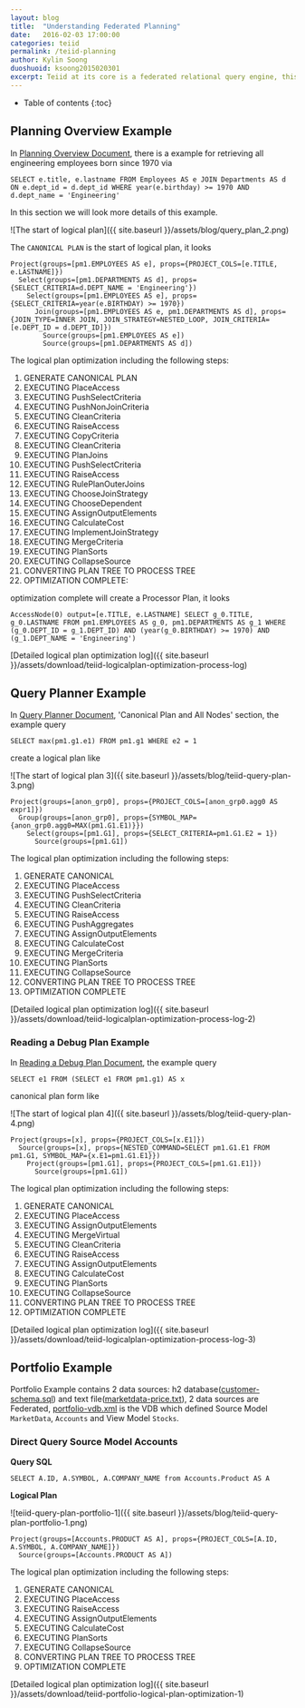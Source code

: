 ```yaml
---
layout: blog
title:  "Understanding Federated Planning"
date:   2016-02-03 17:00:00
categories: teiid
permalink: /teiid-planning
author: Kylin Soong
duoshuoid: ksoong2015020301
excerpt: Teiid at its core is a federated relational query engine, this article contain examples and supplement of [Teiid Federated Planning Document](https://teiid.gitbooks.io/documents/content/reference/Federated_Planning.html).
---
```


* Table of contents
{:toc}

## Planning Overview Example

In [Planning Overview Document](https://teiid.gitbooks.io/documents/content/reference/Planning_Overview.html), there is a example for retrieving all engineering employees born since 1970 via

~~~
SELECT e.title, e.lastname FROM Employees AS e JOIN Departments AS d ON e.dept_id = d.dept_id WHERE year(e.birthday) >= 1970 AND d.dept_name = 'Engineering'
~~~

In this section we will look more details of this example.

![The start of logical plan]({{ site.baseurl }}/assets/blog/query_plan_2.png)

The `CANONICAL PLAN` is the start of logical plan, it looks

~~~
Project(groups=[pm1.EMPLOYEES AS e], props={PROJECT_COLS=[e.TITLE, e.LASTNAME]})
  Select(groups=[pm1.DEPARTMENTS AS d], props={SELECT_CRITERIA=d.DEPT_NAME = 'Engineering'})
    Select(groups=[pm1.EMPLOYEES AS e], props={SELECT_CRITERIA=year(e.BIRTHDAY) >= 1970})
      Join(groups=[pm1.EMPLOYEES AS e, pm1.DEPARTMENTS AS d], props={JOIN_TYPE=INNER JOIN, JOIN_STRATEGY=NESTED_LOOP, JOIN_CRITERIA=[e.DEPT_ID = d.DEPT_ID]})
        Source(groups=[pm1.EMPLOYEES AS e])
        Source(groups=[pm1.DEPARTMENTS AS d])
~~~

The logical plan optimization including the following steps:

1. GENERATE CANONICAL PLAN
2. EXECUTING PlaceAccess
3. EXECUTING PushSelectCriteria
4. EXECUTING PushNonJoinCriteria
5. EXECUTING CleanCriteria
6. EXECUTING RaiseAccess
7. EXECUTING CopyCriteria
8. EXECUTING CleanCriteria
9. EXECUTING PlanJoins
10. EXECUTING PushSelectCriteria
11. EXECUTING RaiseAccess
12. EXECUTING RulePlanOuterJoins
13. EXECUTING ChooseJoinStrategy
14. EXECUTING ChooseDependent
15. EXECUTING AssignOutputElements
16. EXECUTING CalculateCost
17. EXECUTING ImplementJoinStrategy
18. EXECUTING MergeCriteria
19. EXECUTING PlanSorts
20. EXECUTING CollapseSource
21. CONVERTING PLAN TREE TO PROCESS TREE
22. OPTIMIZATION COMPLETE:

optimization complete will create a Processor Plan, it looks

~~~
AccessNode(0) output=[e.TITLE, e.LASTNAME] SELECT g_0.TITLE, g_0.LASTNAME FROM pm1.EMPLOYEES AS g_0, pm1.DEPARTMENTS AS g_1 WHERE (g_0.DEPT_ID = g_1.DEPT_ID) AND (year(g_0.BIRTHDAY) >= 1970) AND (g_1.DEPT_NAME = 'Engineering')
~~~ 

[Detailed logical plan optimization log]({{ site.baseurl }}/assets/download/teiid-logicalplan-optimization-process-log)

## Query Planner Example

In [Query Planner Document](https://teiid.gitbooks.io/documents/content/reference/Query_Planner.html), 'Canonical Plan and All Nodes' section, the example query

~~~
SELECT max(pm1.g1.e1) FROM pm1.g1 WHERE e2 = 1
~~~

create a logical plan like

![The start of logical plan 3]({{ site.baseurl }}/assets/blog/teiid-query-plan-3.png)

~~~
Project(groups=[anon_grp0], props={PROJECT_COLS=[anon_grp0.agg0 AS expr1]})
  Group(groups=[anon_grp0], props={SYMBOL_MAP={anon_grp0.agg0=MAX(pm1.G1.E1)}})
    Select(groups=[pm1.G1], props={SELECT_CRITERIA=pm1.G1.E2 = 1})
      Source(groups=[pm1.G1])
~~~

The logical plan optimization including the following steps:

1. GENERATE CANONICAL
2. EXECUTING PlaceAccess
3. EXECUTING PushSelectCriteria
4. EXECUTING CleanCriteria
5. EXECUTING RaiseAccess
6. EXECUTING PushAggregates
7. EXECUTING AssignOutputElements
8. EXECUTING CalculateCost
9. EXECUTING MergeCriteria
10. EXECUTING PlanSorts
11. EXECUTING CollapseSource
12. CONVERTING PLAN TREE TO PROCESS TREE
13. OPTIMIZATION COMPLETE

[Detailed logical plan optimization log]({{ site.baseurl }}/assets/download/teiid-logicalplan-optimization-process-log-2)

### Reading a Debug Plan Example

In [Reading a Debug Plan Document](https://teiid.gitbooks.io/documents/content/reference/Query_Planner.html#_reading_a_debug_plan), the example query

~~~
SELECT e1 FROM (SELECT e1 FROM pm1.g1) AS x
~~~

canonical plan form like

![The start of logical plan 4]({{ site.baseurl }}/assets/blog/teiid-query-plan-4.png)

~~~
Project(groups=[x], props={PROJECT_COLS=[x.E1]})
  Source(groups=[x], props={NESTED_COMMAND=SELECT pm1.G1.E1 FROM pm1.G1, SYMBOL_MAP={x.E1=pm1.G1.E1}})
    Project(groups=[pm1.G1], props={PROJECT_COLS=[pm1.G1.E1]})
      Source(groups=[pm1.G1])
~~~

The logical plan optimization including the following steps:

1. GENERATE CANONICAL
2. EXECUTING PlaceAccess
3. EXECUTING AssignOutputElements
4. EXECUTING MergeVirtual
5. EXECUTING CleanCriteria
6. EXECUTING RaiseAccess
7. EXECUTING AssignOutputElements
8. EXECUTING CalculateCost
9. EXECUTING PlanSorts
10. EXECUTING CollapseSource
11. CONVERTING PLAN TREE TO PROCESS TREE
12. OPTIMIZATION COMPLETE

[Detailed logical plan optimization log]({{ site.baseurl }}/assets/download/teiid-logicalplan-optimization-process-log-3)

## Portfolio Example

Portfolio Example contains 2 data sources: h2 database([customer-schema.sql](https://raw.githubusercontent.com/kylinsoong/teiid-test/master/embedded/src/main/resources/data/customer-schema.sql)) and text file([marketdata-price.txt](https://raw.githubusercontent.com/kylinsoong/teiid-test/master/embedded/src/main/resources/data/marketdata-price.txt)), 2 data sources are Federated, [portfolio-vdb.xml](https://raw.githubusercontent.com/kylinsoong/teiid-test/master/embedded/src/main/resources/portfolio-vdb.xml) is the VDB which defined Source Model `MarketData`, `Accounts` and View Model `Stocks`.

### Direct Query Source Model Accounts

**Query SQL**

~~~
SELECT A.ID, A.SYMBOL, A.COMPANY_NAME from Accounts.Product AS A
~~~

**Logical Plan**

![teiid-query-plan-portfolio-1]({{ site.baseurl }}/assets/blog/teiid-query-plan-portfolio-1.png)

~~~
Project(groups=[Accounts.PRODUCT AS A], props={PROJECT_COLS=[A.ID, A.SYMBOL, A.COMPANY_NAME]})
  Source(groups=[Accounts.PRODUCT AS A])
~~~

The logical plan optimization including the following steps:

1. GENERATE CANONICAL
2. EXECUTING PlaceAccess
3. EXECUTING RaiseAccess
4. EXECUTING AssignOutputElements
5. EXECUTING CalculateCost
6. EXECUTING PlanSorts
7. EXECUTING CollapseSource
8. CONVERTING PLAN TREE TO PROCESS TREE
9. OPTIMIZATION COMPLETE

[Detailed logical plan optimization log]({{ site.baseurl }}/assets/download/teiid-portfolio-logical-plan-optimization-1)



